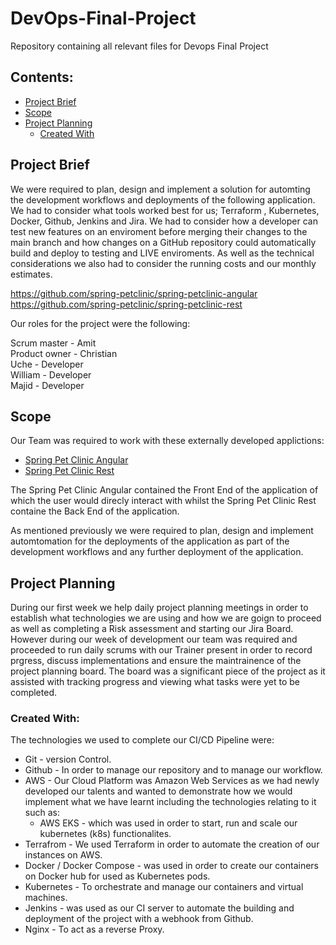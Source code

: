 # DevOps-Final-Project
Repository containing all relevant files for Devops Final Project

## Contents: 
* [Project Brief](#Project-Brief)
* [Scope](#Scope)
* [Project Planning](#Project-Planning)
   * [Created With](#Created-With) 

## Project Brief
We were required to plan, design and implement a solution for automting the development workflows and deployments of the following application. We had to consider what tools worked best for us; Terraform , Kubernetes, Docker, Github, Jenkins and Jira. We had to consider how a developer can test new features on an enviroment before merging their changes to the main branch and how changes on a GitHub repository could automatically build and deploy to testing and LIVE enviroments. As well as the technical considerations we also had to consider the running costs and our monthly estimates.

https://github.com/spring-petclinic/spring-petclinic-angular <br />
https://github.com/spring-petclinic/spring-petclinic-rest <br />

Our roles for the project were the following:

Scrum master - Amit <br />
Product owner - Christian <br />
Uche - Developer <br />
William - Developer <br />
Majid - Developer <br />

## Scope
Our Team was required to work with these externally developed applictions:

* [Spring Pet Clinic Angular](https://github.com/spring-petclinic/spring-petclinic-angular) 
* [Spring Pet Clinic Rest](https://github.com/spring-petclinic/spring-petclinic-rest) 

The Spring Pet Clinic Angular contained the Front End of the application of which the user would direcly interact with whilst the Spring Pet Clinic Rest containe the Back End of the application.

As mentioned previously we were required to plan, design and implement automtomation for the deployments of the application as part of the development workflows and any further deployment of the application.

## Project Planning
During our first week we help daily project planning meetings in order to establish what technologies we are using and how we are goign to proceed as well as completing a Risk assessment and starting our Jira Board. However during our week of development our team was required and proceeded to run daily scrums with our Trainer present in order to record prgress, discuss implementations and ensure the maintrainence of the project planning board. The board was a significant piece of the project as it assisted with tracking progress and viewing what tasks were yet to be completed.

### Created With:

The technologies we used to complete our CI/CD Pipeline were:
* Git - version Control.
* Github - In order to manage our repository and to manage our workflow.
* AWS - Our Cloud Platform was Amazon Web Services as we had newly developed our talents and wanted to demonstrate how we would implement what we have learnt including the technologies relating to it such as:
   * AWS EKS - which was used in order to start, run and scale our kubernetes (k8s) functionalites.
* Terrafrom - We used Terraform in order to automate the creation of our instances on AWS.
* Docker / Docker Compose - was used in order to create our containers on Docker hub for used as Kubernetes pods.
* Kubernetes - To orchestrate and manage our containers and virtual machines.
* Jenkins - was used as our CI server to automate the building and deployment of the project with a webhook from Github.
* Nginx - To act as a reverse Proxy.


